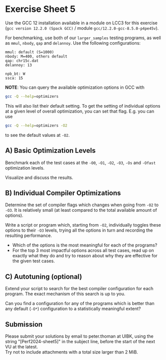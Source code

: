 Exercise Sheet 5
================

Use the GCC 12 installation available in a module on LCC3 for this exercise (`gcc version 12.2.0 (Spack GCC)` / module `gcc/12.2.0-gcc-8.5.0-p4pe45v`).

For benchmarking, use both of our `larger_samples` testing programs, as well as `mmul`, `nbody`, `qap` and `delannoy`.
Use the following configurations:
```
mmul: default (S=1000)
nbody: M=400, others default
qap: chr15c.dat
delannoy: 13

npb_bt: W
ssca: 15
```

**NOTE**: You can query the available optimization options in GCC with  
```bash
gcc -Q --help=optimizers
```
This will also list their default setting. 
To get the setting of individual options at a given level of overall optimization, you can set that flag. E.g. you can use  
```bash
gcc -Q --help=optimizers -O2
```  
to see the default values at `-O2`.


A) Basic Optimization Levels
----------------------------

Benchmark each of the test cases at the `-O0`, `-O1`, `-O2`, `-O3`, `-Os` and `-Ofast` optimization levels.

Visualize and discuss the results.


B) Individual Compiler Optimizations
------------------------------------

Determine the set of compiler flags which changes when going from `-O2` to `-O3`. It is relatively small (at least compared to the total available amount of options).

Write a script or program which, starting from `-O2`, individually toggles these options to their `-O3` levels, trying all the options in turn and recording the resulting performance.

- Which of the options is the most meaningful for each of the programs?
- For the top 3 most impactful options across all test cases, read up on exactly what they do and try to reason about why they are effective for the given test cases.


C) Autotuning (optional)
------------------------

Extend your script to search for the best compiler configuration for each program.
The exact mechanism of this search is up to you.

Can you find a configuration for any of the programs which is better than any default (`-O*`) configuration to a statistically meaningful extent?


Submission
----------
Please submit your solutions by email to peter.thoman at UIBK, using the string "[Perf2024-sheet5]" in the subject line, before the start of the next VU at the latest.  
Try not to include attachments with a total size larger than 2 MiB.
